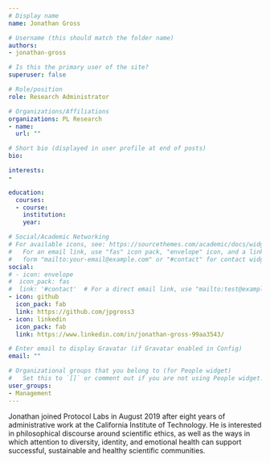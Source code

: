 ```yaml
---
# Display name
name: Jonathan Gross

# Username (this should match the folder name)
authors:
- jonathan-gross

# Is this the primary user of the site?
superuser: false

# Role/position
role: Research Administrator

# Organizations/Affiliations
organizations: PL Research
- name:
  url: ""

# Short bio (displayed in user profile at end of posts)
bio: 

interests:
-

education:
  courses:
  - course:
    institution:
    year:

# Social/Academic Networking
# For available icons, see: https://sourcethemes.com/academic/docs/widgets/#icons
#   For an email link, use "fas" icon pack, "envelope" icon, and a link in the
#   form "mailto:your-email@example.com" or "#contact" for contact widget.
social:
# - icon: envelope
#  icon_pack: fas
#  link: '#contact'  # For a direct email link, use "mailto:test@example.org".
- icon: github
  icon_pack: fab
  link: https://github.com/jpgross3
- icon: linkedin
  icon_pack: fab
  link: https://www.linkedin.com/in/jonathan-gross-99aa3543/

# Enter email to display Gravatar (if Gravatar enabled in Config)
email: ""

# Organizational groups that you belong to (for People widget)
#   Set this to `[]` or comment out if you are not using People widget.  
user_groups:
- Management
---
```


Jonathan joined Protocol Labs in August 2019 after eight years of administrative work at the California Institute of Technology. He is interested in philosophical discourse around scientific ethics, as well as the ways in which attention to diversity, identity, and emotional health can support successful, sustainable and healthy scientific communities.
